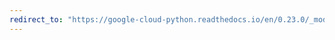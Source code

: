 ```yaml
---
redirect_to: "https://google-cloud-python.readthedocs.io/en/0.23.0/_modules/google/cloud/datastore/batch.html"
---
```


